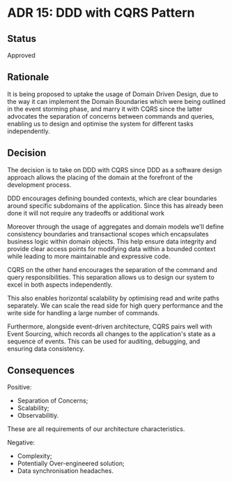 # ADR 15: DDD with CQRS Pattern

## Status  
Approved

## Rationale

It is being proposed to uptake the usage of Domain Driven Design, due to the way it can implement the Domain Boundaries which were being outlined in the event storming phase, and marry it with CQRS since the latter advocates the separation of concerns between commands and queries, enabling us to design and optimise the system for different tasks independently.

## Decision

The decision is to take on DDD with CQRS since DDD as a software design approach allows the placing of the domain at the forefront of the development process. 

DDD encourages defining bounded contexts, which are clear boundaries around specific subdomains of the application. Since this has already been done it will not require any tradeoffs or additional work

Moreover through the usage of aggregates and domain models we'll define consistency boundaries and transactional scopes which encapsulates business logic within domain objects. This help ensure data integrity and provide clear access points for modifying data within a bounded context while leading to more maintainable and expressive code.

CQRS on the other hand encourages the separation of the command and query responsibilities. This separation allows us to design our system to excel in both aspects independently.

This also enables horizontal scalability by optimising read and write paths separately. We can scale the read side for high query performance and the write side for handling a large number of commands.

Furthermore, alongside event-driven architecture, CQRS pairs well with Event Sourcing, which records all changes to the application's state as a sequence of events. This can be used for auditing, debugging, and ensuring data consistency.

## Consequences
Positive:

* Separation of Concerns;
* Scalability;
* Observabilitiy.

These are all requirements of our architecture characteristics.

Negative:  

* Complexity;
* Potentially Over-engineered solution;
* Data synchronisation headaches.
